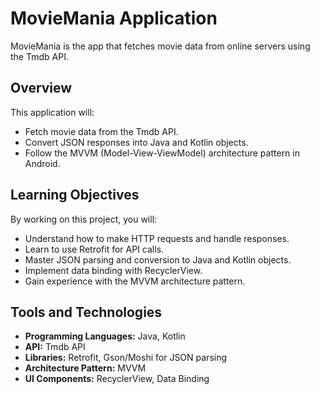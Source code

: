 # MovieMania Application

MovieMania is the app that fetches movie data from online servers using the Tmdb API.

## Overview

This application will:

- Fetch movie data from the Tmdb API.
- Convert JSON responses into Java and Kotlin objects.
- Follow the MVVM (Model-View-ViewModel) architecture pattern in Android.

## Learning Objectives

By working on this project, you will:

- Understand how to make HTTP requests and handle responses.
- Learn to use Retrofit for API calls.
- Master JSON parsing and conversion to Java and Kotlin objects.
- Implement data binding with RecyclerView.
- Gain experience with the MVVM architecture pattern.

## Tools and Technologies

- **Programming Languages:** Java, Kotlin
- **API:** Tmdb API
- **Libraries:** Retrofit, Gson/Moshi for JSON parsing
- **Architecture Pattern:** MVVM
- **UI Components:** RecyclerView, Data Binding
